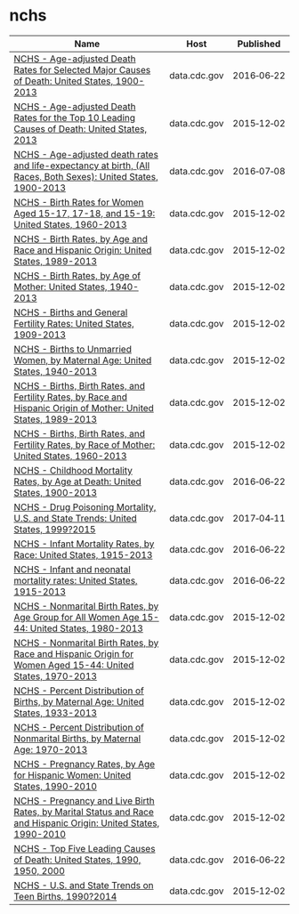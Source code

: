 # nchs

Name | Host | Published
---- | ---- | ---------
[NCHS - Age-adjusted Death Rates for Selected Major Causes of Death: United States, 1900-2013](../datasets/6rkc-nb2q.md) | data.cdc.gov | 2016&#x2011;06&#x2011;22
[NCHS - Age-adjusted Death Rates for the Top 10 Leading Causes of Death: United States, 2013](../datasets/bi63-dtpu.md) | data.cdc.gov | 2015&#x2011;12&#x2011;02
[NCHS - Age-adjusted death rates and life-expectancy at birth, (All Races, Both Sexes): United States, 1900-2013](../datasets/w9j2-ggv5.md) | data.cdc.gov | 2016&#x2011;07&#x2011;08
[NCHS - Birth Rates for Women Aged 15-17, 17-18, and 15-19: United States, 1960-2013](../datasets/rg8a-czmp.md) | data.cdc.gov | 2015&#x2011;12&#x2011;02
[NCHS - Birth Rates, by Age and Race and Hispanic Origin: United States, 1989-2013](../datasets/e8kx-wbww.md) | data.cdc.gov | 2015&#x2011;12&#x2011;02
[NCHS - Birth Rates, by Age of Mother: United States, 1940-2013](../datasets/yt7u-eiyg.md) | data.cdc.gov | 2015&#x2011;12&#x2011;02
[NCHS - Births and General Fertility Rates: United States, 1909-2013](../datasets/e6fc-ccez.md) | data.cdc.gov | 2015&#x2011;12&#x2011;02
[NCHS - Births to Unmarried Women, by Maternal Age: United States, 1940-2013](../datasets/g6qk-ngsf.md) | data.cdc.gov | 2015&#x2011;12&#x2011;02
[NCHS - Births, Birth Rates, and Fertility Rates, by Race and Hispanic Origin of Mother: United States, 1989-2013](../datasets/s54h-bixi.md) | data.cdc.gov | 2015&#x2011;12&#x2011;02
[NCHS - Births, Birth Rates, and Fertility Rates, by Race of Mother: United States, 1960-2013](../datasets/89yk-m38d.md) | data.cdc.gov | 2015&#x2011;12&#x2011;02
[NCHS - Childhood Mortality Rates, by Age at Death: United States, 1900-2013](../datasets/v6ab-adf5.md) | data.cdc.gov | 2016&#x2011;06&#x2011;22
[NCHS - Drug Poisoning Mortality, U.S. and State Trends: United States, 1999?2015](../datasets/jx6g-fdh6.md) | data.cdc.gov | 2017&#x2011;04&#x2011;11
[NCHS - Infant Mortality Rates, by Race: United States, 1915-2013](../datasets/ddsk-zebd.md) | data.cdc.gov | 2016&#x2011;06&#x2011;22
[NCHS - Infant and neonatal mortality rates: United States, 1915-2013](../datasets/epev-k6ss.md) | data.cdc.gov | 2016&#x2011;06&#x2011;22
[NCHS - Nonmarital Birth Rates, by Age Group for All Women Age 15-44: United States, 1980-2013](../datasets/jvf6-ix4w.md) | data.cdc.gov | 2015&#x2011;12&#x2011;02
[NCHS - Nonmarital Birth Rates, by Race and Hispanic Origin for Women Aged 15-44: United States, 1970-2013](../datasets/6tkz-y37d.md) | data.cdc.gov | 2015&#x2011;12&#x2011;02
[NCHS - Percent Distribution of Births, by Maternal Age: United States, 1933-2013](../datasets/isx2-c2ii.md) | data.cdc.gov | 2015&#x2011;12&#x2011;02
[NCHS - Percent Distribution of Nonmarital Births, by Maternal Age: 1970-2013](../datasets/hzd8-r9mj.md) | data.cdc.gov | 2015&#x2011;12&#x2011;02
[NCHS - Pregnancy Rates, by Age for Hispanic Women: United States, 1990-2010](../datasets/hdy7-e2a3.md) | data.cdc.gov | 2015&#x2011;12&#x2011;02
[NCHS - Pregnancy and Live Birth Rates, by Marital Status and Race and Hispanic Origin: United States, 1990-2010](../datasets/7pcd-2tnr.md) | data.cdc.gov | 2015&#x2011;12&#x2011;02
[NCHS - Top Five Leading Causes of Death: United States, 1990, 1950, 2000](../datasets/mc4y-cbbv.md) | data.cdc.gov | 2016&#x2011;06&#x2011;22
[NCHS - U.S. and State Trends on Teen Births, 1990?2014](../datasets/y268-sna3.md) | data.cdc.gov | 2015&#x2011;12&#x2011;02


